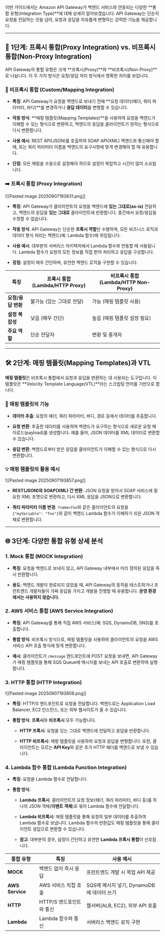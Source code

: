 
이번 가이드에서는 Amazon API Gateway가 백엔드 서비스와 연동되는 다양한 **통합 유형(Integration Type)**에 대해 상세히 알아보겠습니다. API Gateway는 단순히 요청을 전달하는 것을 넘어, 요청과 응답을 자유롭게 변형하는 강력한 기능을 제공합니다.

---

## 🚀 1단계: 프록시 통합(Proxy Integration) vs. 비프록시 통합(Non-Proxy Integration)

API Gateway의 통합 유형은 크게 **프록시(Proxy)**와 **비프록시(Non-Proxy)**로 나뉩니다. 이 두 가지 방식은 요청/응답 처리 방식에서 명확한 차이를 보입니다.

### 🧩 비프록시 통합 (Custom/Mapping Integration)

- **특징**: API Gateway가 요청을 백엔드로 보내기 전에 **요청 데이터(헤더, 쿼리 파라미터, 바디)**를 변경하거나 **응답 데이터**를 변형할 수 있습니다.
    
- **작동 방식**: **매핑 템플릿(Mapping Templates)**을 사용하여 요청을 백엔드가 이해할 수 있는 형식으로 변환하고, 백엔드의 응답을 클라이언트가 원하는 형식으로 다시 변환합니다.
    
- **사용 예시**: REST API(JSON)를 호출하여 SOAP API(XML) 백엔드와 통신해야 할 때, 또는 쿼리 파라미터 이름을 백엔드의 요구사항에 맞게 변경해야 할 때 유용합니다.
    
- **단점**: 모든 매핑을 수동으로 설정해야 하므로 설정이 복잡하고 시간이 많이 소요됩니다.
    

### ➡️ 프록시 통합 (Proxy Integration)

![[Pasted image 20250907193831.png]]

- **특징**: API Gateway가 클라이언트의 요청을 백엔드에 **있는 그대로(as-is)** 전달하고, 백엔드의 응답을 **있는 그대로** 클라이언트에 반환합니다. 중간에서 요청/응답을 수정할 수 없습니다.
    
- **작동 방식**: API Gateway는 단순한 **프록시 역할**만 수행하며, 모든 비즈니스 로직과 데이터 형식 처리는 백엔드(예: Lambda 함수)에 위임됩니다.
    
- **사용 예시**: 대부분의 서버리스 아키텍처에서 Lambda 함수와 연동할 때 사용됩니다. Lambda 함수가 요청의 모든 정보를 직접 받아 처리하고 응답을 구성합니다.
    
- **장점**: 설정이 매우 간단하며, 유연한 백엔드 로직을 구현할 수 있습니다.

|특징|프록시 통합 (Lambda/HTTP Proxy)|비프록시 통합 (Lambda/HTTP Non-Proxy)|
|---|---|---|
|**요청/응답 변환**|불가능 (있는 그대로 전달)|가능 (매핑 템플릿 사용)|
|**설정 복잡성**|낮음 (매우 간단)|높음 (매핑 템플릿 설정 필요)|
|**주요 역할**|단순 전달자|변환 및 중개자|

---

## 🛠️ 2단계: 매핑 템플릿(Mapping Templates)과 VTL

**매핑 템플릿**은 비프록시 통합에서 요청과 응답을 변환하는 데 사용되는 도구입니다. 이 템플릿은 **Velocity Template Language(VTL)**라는 스크립팅 언어를 기반으로 합니다.

### 📝 매핑 템플릿의 기능

- **데이터 추출**: 요청의 헤더, 쿼리 파라미터, 바디, 경로 등에서 데이터를 추출합니다.
    
- **요청 변환**: 추출한 데이터를 사용하여 백엔드가 요구하는 형식으로 새로운 요청 페이로드(payload)를 생성합니다. 예를 들어, JSON 데이터를 XML 데이터로 변환할 수 있습니다.
    
- **응답 변환**: 백엔드로부터 받은 응답을 클라이언트가 이해할 수 있는 형식으로 다시 변환합니다.

### 💡 매핑 템플릿의 활용 예시

![[Pasted image 20250907193857.png]]

- **REST(JSON)와 SOAP(XML) 간 변환**: JSON 요청을 받아서 SOAP 서비스에 필요한 XML 포맷으로 변환하고, 다시 XML 응답을 JSON으로 변환합니다.
    
- **쿼리 파라미터 이름 변경**: `?name=foo`와 같은 클라이언트의 요청을 `{"myVariable": "foo"}`와 같이 백엔드 Lambda 함수가 이해하기 쉬운 JSON 객체로 변환합니다.


---

## 🌐 3단계: 다양한 통합 유형 상세 분석

### 1. Mock 통합 (MOCK Integration)

- **특징**: 요청을 백엔드로 보내지 않고, API Gateway 내부에서 미리 정의된 응답을 즉시 반환합니다.
    
- **용도**: 백엔드 개발이 완료되지 않았을 때, API Gateway의 동작을 테스트하거나 프런트엔드 개발자들이 가짜 응답을 가지고 개발을 진행할 때 유용합니다. **운영 환경에서는 사용하지 않습니다.**
    

### 2. AWS 서비스 통합 (AWS Service Integration)

- **특징**: API Gateway를 통해 직접 AWS 서비스(예: SQS, DynamoDB, SNS)를 호출합니다.
    
- **통합 방식**: 비프록시 방식으로, 매핑 템플릿을 사용하여 클라이언트의 요청을 AWS 서비스 API 호출 형식에 맞게 변환합니다.
    
- **예시**: 클라이언트가 `/message` 엔드포인트에 POST 요청을 보내면, API Gateway가 매핑 템플릿을 통해 SQS Queue에 메시지를 보내는 API 호출로 변환하여 실행합니다.
    

### 3. HTTP 통합 (HTTP Integration)

![[Pasted image 20250907193808.png]]

- **특징**: HTTP/S 엔드포인트로 요청을 전달합니다. 백엔드로는 Application Load Balancer, EC2 인스턴스, 또는 외부 웹사이트가 올 수 있습니다.
    
- **통합 방식**: **프록시**와 **비프록시** 모두 가능합니다.
    
    - **HTTP 프록시**: 요청을 있는 그대로 백엔드에 전달하고 응답을 반환합니다.
        
    - **HTTP 비프록시**: 매핑 템플릿을 사용하여 요청과 응답을 변형합니다. 또한, 클라이언트는 모르는 **API Key**와 같은 추가 HTTP 헤더를 백엔드로 보낼 수 있습니다.
        

### 4. Lambda 함수 통합 (Lambda Function Integration)

- **특징**: 요청을 Lambda 함수로 전달합니다.
    
- **통합 방식**:
    
    - **Lambda 프록시**: 클라이언트의 요청 정보(헤더, 쿼리 파라미터, 바디 등)를 하나의 JSON 객체(**이벤트 객체**)로 묶어 Lambda 함수에 전달합니다.
        
    - **Lambda 비프록시**: 매핑 템플릿을 통해 요청의 일부 데이터를 추출하여 Lambda 함수로 보냅니다. Lambda 함수의 반환값도 매핑 템플릿을 통해 클라이언트 응답으로 변환할 수 있습니다.
        
    - **참고**: 대부분의 경우, 설정이 간단하고 유연한 **Lambda 프록시 통합**이 선호됩니다.
        

|통합 유형|특징|사용 예시|
|---|---|---|
|**MOCK**|백엔드 없이 즉시 응답|프런트엔드 개발 시 목업 API 제공|
|**AWS Service**|AWS 서비스 직접 호출|SQS에 메시지 넣기, DynamoDB에 데이터 쓰기|
|**HTTP**|HTTP/S 엔드포인트와 통신|웹서버(ALB, EC2), 외부 API 호출|
|**Lambda**|Lambda 함수와 통신|서버리스 백엔드 로직 구현|